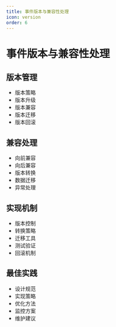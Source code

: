 ```yaml
---
title: 事件版本与兼容性处理
icon: version
order: 6
---
```


# 事件版本与兼容性处理

## 版本管理
- 版本策略
- 版本升级
- 版本兼容
- 版本迁移
- 版本回滚

## 兼容处理
- 向前兼容
- 向后兼容
- 版本转换
- 数据迁移
- 异常处理

## 实现机制
- 版本控制
- 转换策略
- 迁移工具
- 测试验证
- 回滚机制

## 最佳实践
- 设计规范
- 实现策略
- 优化方法
- 监控方案
- 维护建议

